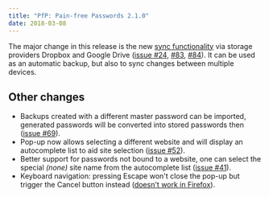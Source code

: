 ```yaml
---
title: "PfP: Pain-free Passwords 2.1.0"
date: 2018-03-08
---
```


The major change in this release is the new [sync functionality](/documentation/sync/) via storage providers Dropbox and Google Drive ([issue #24](https://github.com/palant/pfp/issues/24), [#83](https://github.com/palant/pfp/issues/83), [#84](https://github.com/palant/pfp/issues/84)). It can be used as an automatic backup, but also to sync changes between multiple devices.

## Other changes

* Backups created with a different master password can be imported, generated passwords will be converted into stored passwords then ([issue #69](https://github.com/palant/pfp/issues/69)).
* Pop-up now allows selecting a different website and will display an autocomplete list to aid site selection ([issue #52](https://github.com/palant/pfp/issues/52)).
* Better support for passwords not bound to a website, one can select the special *(none)* site name from the autocomplete list ([issue #41](https://github.com/palant/pfp/issues/41)).
* Keyboard navigation: pressing Escape won't close the pop-up but trigger the Cancel button instead ([doesn't work in Firefox](https://bugzil.la/1443758)).
